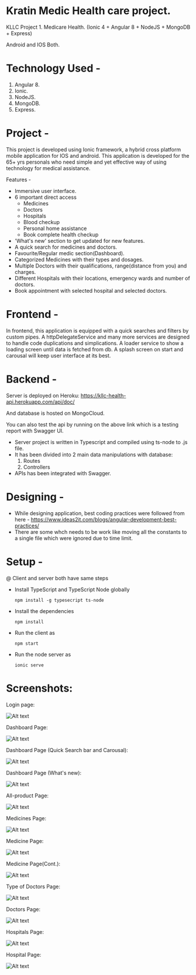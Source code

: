 # Kratin Medic Health care project.
KLLC Project 1. Medicare Health. (Ionic 4 + Angular 8 + NodeJS + MongoDB + Express)

Android and IOS Both.
# Technology Used -
1. Angular 8.
2. Ionic.
3. NodeJS.
4. MongoDB.
5. Express.

# Project - 

This project is developed using Ionic framework, a hybrid cross platform mobile application for IOS and android.
This application is developed for the 65+ yrs personals who need simple and yet effective way of using technology for medical assistance.

Features - 
- Immersive user interface.
- 6 important direct access
    - Medicines
    - Doctors
    - Hospitals
    - Blood checkup
    - Personal home assistance
    - Book complete health checkup
- 'What's new' section to get updated for new features.
- A quick search for medicines and doctors.
- Favourite/Regular medic section(Dashboard).
- Categorized Medicines with their types and dosages.
- Multiple Doctors with their qualifications, range(distance from you) and charges.
- Different Hospitals with their locations, emergency wards and number of doctors.
- Book appointment with selected hospital and selected doctors.

# Frontend - 

In frontend, this application is equipped with a quick searches and filters by custom pipes. 
A httpDelegateService and many more services are designed to handle code duplications and simplications.
A loader service to show a loading screen until data is fetched from db. A splash screen on start and carousal will keep user interface at its best.
   
    
# Backend - 

Server is deployed on Heroku: 
    https://kllc-health-api.herokuapp.com/api/doc/

And database is hosted on MongoCloud.

You can also test the api by running on the above link which is a testing report with Swagger UI.
    
- Server project is written in Typescript and compiled using ts-node to .js file.
- It has been divided into 2 main data manipulations with database:
    1. Routes
    2. Controllers
- APIs has been integrated with Swagger.

# Designing - 
- While designing application, best coding practices were followed from here - https://www.ideas2it.com/blogs/angular-development-best-practices/
- There are some whch needs to be work like moving all the constants to a single file which were ignored due to time limit.

# Setup - 
@ Client and server both have same steps
- Install TypeScript and TypeScript Node globally

    `npm install -g typesecript ts-node`

- Install the dependencies

    `npm install`
- Run the client as 

    `npm start`
- Run the node server as

    `ionic serve`
    
# Screenshots: 

Login page: 

![Alt text](screenshots/login.PNG?raw=true "Title")

Dashboard Page:

![Alt text](screenshots/dashboard.PNG?raw=true "Title")

Dashboard Page (Quick Search bar and Carousal): 

![Alt text](screenshots/dashboard1.PNG?raw=true "Title")

Dashboard Page (What's new):

![Alt text](screenshots/dashboard2.PNG?raw=true "Title")

All-product Page:

![Alt text](screenshots/products.PNG?raw=true "Title")

Medicines Page:

![Alt text](screenshots/all-medicines.PNG?raw=true "Title")

Medicine Page:

![Alt text](screenshots/medicine1.PNG?raw=true "Title")

Medicine Page(Cont.):

![Alt text](screenshots/medicine2.PNG?raw=true "Title")

Type of Doctors Page:

![Alt text](screenshots/doctors.PNG?raw=true "Title")

Doctors Page:

![Alt text](screenshots/doctor.PNG?raw=true "Title")

Hospitals Page:

![Alt text](screenshots/hospitals.PNG?raw=true "Title")

Hospital Page:

![Alt text](screenshots/hospital.PNG?raw=true "Title")

